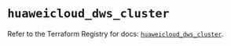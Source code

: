 # `huaweicloud_dws_cluster`

Refer to the Terraform Registry for docs: [`huaweicloud_dws_cluster`](https://registry.terraform.io/providers/huaweicloud/huaweicloud/1.71.1/docs/resources/dws_cluster).
